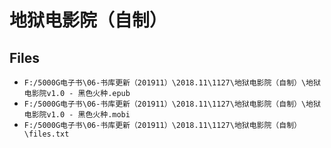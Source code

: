 # 地狱电影院（自制）

## Files

- `F:/5000G电子书\06-书库更新（201911）\2018.11\1127\地狱电影院（自制）\地狱电影院v1.0 - 黑色火种.epub`
- `F:/5000G电子书\06-书库更新（201911）\2018.11\1127\地狱电影院（自制）\地狱电影院v1.0 - 黑色火种.mobi`
- `F:/5000G电子书\06-书库更新（201911）\2018.11\1127\地狱电影院（自制）\files.txt`
